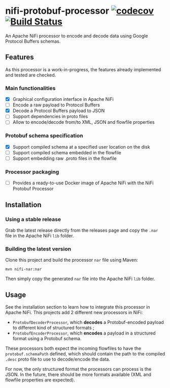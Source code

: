 # nifi-protobuf-processor [![codecov](https://codecov.io/gh/whiver/nifi-protobuf-processor/branch/master/graph/badge.svg)](https://codecov.io/gh/whiver/nifi-protobuf-processor) [![Build Status](https://travis-ci.org/whiver/nifi-protobuf-processor.svg?branch=master)](https://travis-ci.org/whiver/nifi-protobuf-processor)
An Apache NiFi processor to encode and decode data using Google Protocol Buffers schemas.

## Features

As this processor is a work-in-progress, the features already implemented and tested are checked.

### Main functionalities
- [x] Graphical configuration interface in Apache NiFi
- [ ] Encode a raw payload to Protocol Buffers
- [x] Decode a Protocol Buffers payload to JSON
- [ ] Support dependencies in proto files
- [ ] Allow to encode/decode from/to XML, JSON and flowfile properties

### Protobuf schema specification
- [x] Support compiled schema at a specified user location on the disk
- [ ] Support compiled schema embedded in the flowfile
- [ ] Support embedding raw .proto files in the flowfile

### Processor packaging
- [ ] Provides a ready-to-use Docker image of Apache NiFi with the NiFi Protobuf Processor

## Installation

### Using a stable release
Grab the latest release directly from the releases page and copy the `.nar` file in the Apache NiFi `lib` folder.

### Building the latest version
Clone this project and build the processor `nar` file using Maven:

    mvn nifi-nar:nar
    
Then simply copy the generated `nar` file into the Apache NiFi `lib` folder.


## Usage

See the installation section to learn how to integrate this processor in Apache NiFi.
This projects add 2 different new processors in NiFi:

- `ProtobufDecoderProcessor`, which **decodes** a Protobuf-encoded payload to different kind of structured formats ;
- `ProtobufEncoderProcessor`, which **encodes** a payload in a structured format using a Protobuf schema.

These processors both expect the incoming flowfiles to have the `protobuf.schemaPath` defined, which should contain the
path to the compiled `.desc` proto file to use to decode/encode the data.

For now, the only structured format the processors can process is the JSON. In the future, there should be more formats
available (XML and flowfile properties are expected).